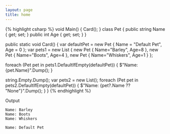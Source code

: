```yaml
---
layout: page
title: home
---
```


{% highlight csharp %}
void Main() { Card(); }
class Pet {
  public string Name { get; set; }
  public int Age { get; set; }
}

public static void Card()
{
  var defaultPet = new Pet {
    Name = "Default Pet", Age = 0 };
  var pets1 = new List<Pet> {
    new Pet { Name="Barley", Age=8 },
    new Pet { Name="Boots", Age=4 },
    new Pet { Name="Whiskers", Age=1 } };

  foreach (Pet pet in
            pets1.DefaultIfEmpty(defaultPet)) {
    $"Name: {pet.Name}".Dump();
  }

  string.Empty.Dump();
  var pets2 = new List<Pet>();
  foreach (Pet pet in
            pets2.DefaultIfEmpty(defaultPet)) {
    $"Name: {pet?.Name ?? "None"}".Dump();
  }
}
{% endhighlight %}

Output

```
Name: Barley
Name: Boots
Name: Whiskers

Name: Default Pet
```
